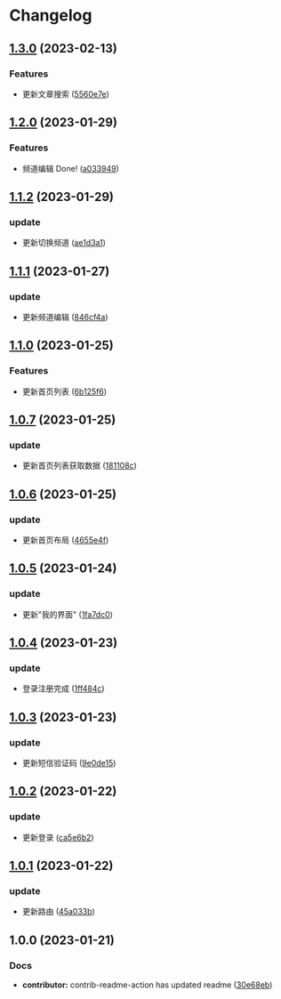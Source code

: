 # Changelog

## [1.3.0](https://github.com/School-of-Website-Engineering/Heimatoutiao/compare/v1.2.0...v1.3.0) (2023-02-13)


### Features

* 更新文章搜索 ([5560e7e](https://github.com/School-of-Website-Engineering/Heimatoutiao/commit/5560e7e8ff7eb28e9e1954d54622a945e8d59cb0))

## [1.2.0](https://github.com/School-of-Website-Engineering/Heimatoutiao/compare/v1.1.2...v1.2.0) (2023-01-29)


### Features

* 频道编辑 Done! ([a033949](https://github.com/School-of-Website-Engineering/Heimatoutiao/commit/a033949dc9976a164bfa97aae677403803729c26))

## [1.1.2](https://github.com/School-of-Website-Engineering/Heimatoutiao/compare/v1.1.1...v1.1.2) (2023-01-29)


### update

* 更新切换频道 ([ae1d3a1](https://github.com/School-of-Website-Engineering/Heimatoutiao/commit/ae1d3a1a5082647778f96378eea942a177460677))

## [1.1.1](https://github.com/School-of-Website-Engineering/Heimatoutiao/compare/v1.1.0...v1.1.1) (2023-01-27)


### update

* 更新频道编辑 ([846cf4a](https://github.com/School-of-Website-Engineering/Heimatoutiao/commit/846cf4a29cc2307f86b9e1a8b30c3049227796fc))

## [1.1.0](https://github.com/School-of-Website-Engineering/Heimatoutiao/compare/v1.0.7...v1.1.0) (2023-01-25)


### Features

* 更新首页列表 ([6b125f6](https://github.com/School-of-Website-Engineering/Heimatoutiao/commit/6b125f641b79db925fb767bfb789f5702cd1f7ee))

## [1.0.7](https://github.com/School-of-Website-Engineering/Heimatoutiao/compare/v1.0.6...v1.0.7) (2023-01-25)


### update

* 更新首页列表获取数据 ([181108c](https://github.com/School-of-Website-Engineering/Heimatoutiao/commit/181108cd840c84969d441117b4b32683017ba861))

## [1.0.6](https://github.com/School-of-Website-Engineering/Heimatoutiao/compare/v1.0.5...v1.0.6) (2023-01-25)


### update

* 更新首页布局 ([4655e4f](https://github.com/School-of-Website-Engineering/Heimatoutiao/commit/4655e4f73f26de5914aad4aed6b2ab4d8ad0f472))

## [1.0.5](https://github.com/School-of-Website-Engineering/Heimatoutiao/compare/v1.0.4...v1.0.5) (2023-01-24)


### update

* 更新"我的界面" ([1fa7dc0](https://github.com/School-of-Website-Engineering/Heimatoutiao/commit/1fa7dc09ca1fd4f4479118382b0c1574ac21ed3f))

## [1.0.4](https://github.com/School-of-Website-Engineering/Heimatoutiao/compare/v1.0.3...v1.0.4) (2023-01-23)


### update

* 登录注册完成 ([1ff484c](https://github.com/School-of-Website-Engineering/Heimatoutiao/commit/1ff484ccd3d164bdfd6bd783c7b108ebdc4184f3))

## [1.0.3](https://github.com/School-of-Website-Engineering/Heimatoutiao/compare/v1.0.2...v1.0.3) (2023-01-23)


### update

* 更新短信验证码 ([9e0de15](https://github.com/School-of-Website-Engineering/Heimatoutiao/commit/9e0de1513397c3f808c3274964ee989f9e321ef7))

## [1.0.2](https://github.com/School-of-Website-Engineering/Heimatoutiao/compare/v1.0.1...v1.0.2) (2023-01-22)


### update

* 更新登录 ([ca5e6b2](https://github.com/School-of-Website-Engineering/Heimatoutiao/commit/ca5e6b2e9d096ce6709348b0ac8d5aad952308e1))

## [1.0.1](https://github.com/School-of-Website-Engineering/Heimatoutiao/compare/v1.0.0...v1.0.1) (2023-01-22)


### update

* 更新路由 ([45a033b](https://github.com/School-of-Website-Engineering/Heimatoutiao/commit/45a033be740fc3cc0f1ad0c5ab9732b3ada2866d))

## 1.0.0 (2023-01-21)


### Docs

* **contributor:** contrib-readme-action has updated readme ([30e68eb](https://github.com/School-of-Website-Engineering/Heimatoutiao/commit/30e68eb3046b3c1d4d125eb083e240d0298d61c3))
